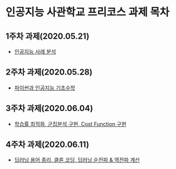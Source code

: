 # 인공지능 사관학교 프리코스 과제 목차

## 1주차 과제(2020.05.21)
- [인공지능 사례 분석](https://github.com/jayten42/precourse-gj-aischool-assignment/blob/master/1%EC%A3%BC%EC%B0%A8_%EA%B3%BC%EC%A0%9C.ipynb)

## 2주차 과제(2020.05.28)
- [파이썬과 인공지능 기초수학](https://github.com/jayten42/precourse-gj-aischool-assignment/blob/master/2%EC%A3%BC%EC%B0%A8%EA%B3%BC%EC%A0%9C.ipynb)

## 3주차 과제(2020.06.04)
- [학습률 최적화, 군집분석 구현, Cost Function 구현](https://github.com/jayten42/precourse-gj-aischool-assignment/blob/master/3%EC%A3%BC%EC%B0%A8_%EA%B3%BC%EC%A0%9C.ipynb)

## 4주차 과제(2020.06.11)
- [딥러닝 용어 종리, 클론 코딩, 딥러닝 순전파 & 역전파 계산](https://github.com/jayten42/precourse-gj-aischool-assignment/blob/master/4%EC%A3%BC%EC%B0%A8_%EA%B3%BC%EC%A0%9C.ipynb)
